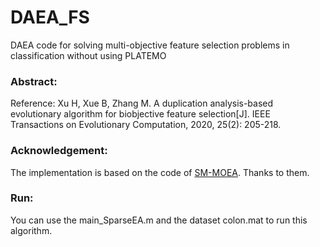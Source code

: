 # DAEA_FS
DAEA code for solving multi-objective feature selection problems in classification without using PLATEMO
### Abstract:
Reference: Xu H, Xue B, Zhang M. A duplication analysis-based evolutionary algorithm for biobjective feature selection[J]. IEEE Transactions on Evolutionary Computation, 2020, 25(2): 205-218.
### Acknowledgement:
The implementation is based on the code of [SM-MOEA](https://github.com/BIMK/SM-MOEA). Thanks to them.
### Run:
You can use the main_SparseEA.m and the dataset colon.mat to run this algorithm.
